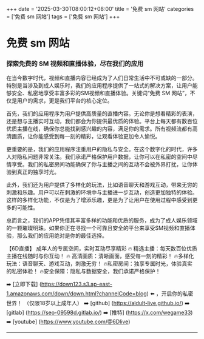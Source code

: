 +++
date = '2025-03-30T08:00:12+08:00'
title = '免费 sm 网站'
categories = ['免费 sm 网站']
tags = ['免费 sm 网站']
+++

# 免费 sm 网站

### 探索免费的 SM 视频和直播体验，尽在我们的应用

在当今数字时代，视频和直播内容已经成为了人们日常生活中不可或缺的一部分。特别是当涉及到成人娱乐时，我们的应用程序提供了一站式的解决方案，让用户能够安全、私密地享受丰富多彩的SM视频和直播体验。关键词“免费 SM 网站”，不仅是用户的需求，更是我们平台的核心定位。

首先，我们的应用程序为用户提供高质量的直播内容。无论你是想看精彩的表演，还是想与主播实时互动，我们都会为你提供最优质的体验。平台上每天都有数百位优质主播在线，确保你总能找到感兴趣的内容，满足你的需求。所有视频流都有高清画质，让你能感受到每一刻的精彩，让观看体验更加令人愉悦。

更重要的是，我们的应用程序注重用户的隐私与安全。在这个数字化的时代，许多人对隐私问题非常关注。我们承诺严格保护用户数据，让你可以在私密的空间中尽情享受。我们的私密房间功能确保了你与主播之间的互动不会被外界打扰，让你体验到真正的独享时光。

此外，我们还为用户提供了多样化的玩法，比如语音聊天和游戏互动，带来无穷的刺激和乐趣。用户可以在刺激的环境中与主播进一步互动，创造更加独特的体验。这样的多样化功能，不仅是为了增添乐趣，更是为了让用户在使用过程中感受到更多的可能性。

总而言之，我们的APP凭借其丰富多样的功能和优质的服务，成为了成人娱乐领域的一颗璀璨明珠。如果你正在寻找一个可靠且安全的平台来享受SM视频和直播体验，那么我们的应用绝对是你的最佳选择。

【6D直播】
成年人的专属空间，实时互动尽享精彩
🔥 精选主播：每天数百位优质主播在线随时与你互动！
🔥 高清画质：清晰画面，感受每一刻的精彩！
🔥多样化玩法：语音聊天、游戏互动，刺激无穷！
🔥私密房间：独享专属时光，体验真实的私密体验！
🔥安全保障：隐私与数据安全，我们承诺严格保护！

➡️ [立即下载] (https://down123.s3.ap-east-1.amazonaws.com/down/down.html?channelCode=blog) ⬅️ ，开启你的私密世界！
（仅限18岁以上成年人）
➡️ [github] (https://aldult-live.github.io/)
➡️ [gitlab] (https://seo-09598d.gitlab.io/)
➡️ [推特] (https://x.com/wegame33)
➡️ [youtube] (https://www.youtube.com/@6Dlive)

---
